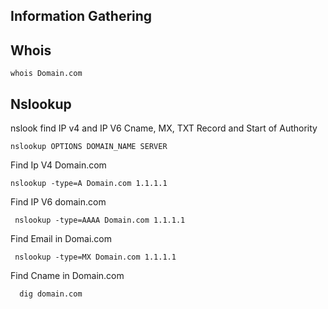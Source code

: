 ## Information Gathering

 ## Whois 
 
    whois Domain.com
    
    
 ## Nslookup 
  nslook find IP v4 and IP V6 Cname, MX, TXT Record and Start of Authority
  
    nslookup OPTIONS DOMAIN_NAME SERVER

 Find Ip V4 Domain.com 
  
    nslookup -type=A Domain.com 1.1.1.1
    
  Find IP V6 domain.com
  
     nslookup -type=AAAA Domain.com 1.1.1.1 
     
  Find Email in Domai.com
  
     nslookup -type=MX Domain.com 1.1.1.1
     
   Find Cname in Domain.com
   
      dig domain.com
